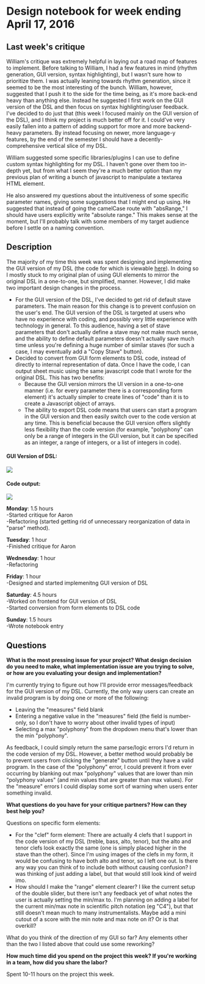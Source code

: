 # Design notebook for week ending April 17, 2016

## Last week's critique

William's critique was extremely helpful in laying out a road map of features to implement.  Before talking to William, I had a few features in mind (rhythm generation, GUI version, syntax highlighting), but I wasn't sure how to prioritize them.  I was actually leaning towards rhythm generation, since it seemed to be the most interesting of the bunch.  William, however, suggested that I push it to the side for the time being, as it's more back-end heavy than anything else.  Instead he suggested I first work on the GUI version of the DSL and then focus on syntax highlighting/user feedback.  
I've decided to do just that (this week I focused mainly on the GUI version of the DSL), and I think my project is much better off for it.  I could've very easily fallen into a pattern of adding support for more and more backend-heavy parameters.  By instead focusing on newer, more language-y features, by the end of the semester I should have a decently-comprehensive vertical slice of my DSL.

William suggested some specific libraries/plugins I can use to define custom syntax highlighting for my DSL.  I haven't gone over them too in-depth yet, but from what I seem they're a much better option than my previous plan of writing a bunch of javascript to manipulate a textarea HTML element.

He also answered my questions about the intuitiveness of some specific parameter names, giving some suggestions that I might end up using.  He suggested that instead of going the camelCase route with "absRange," I should have users explicitly write "absolute range."  This makes sense at the moment, but I'll probably talk with some members of my target audience before I settle on a naming convention.

## Description

The majority of my time this week was spent designing and implementing the GUI version of my DSL (the code for which is viewable [here](https://github.com/milohan/sheet-music-gen/blob/master/dsl_ui.html)). In doing so I mostly stuck to my original plan of using GUI elements to mirror the original DSL in a one-to-one, but simplified, manner.  However, I did make two important design changes in the process.
- For the GUI version of the DSL, I've decided to get rid of default stave parameters.  The main reason for this change is to prevent confusion on the user's end.  The GUI version of the DSL is targeted at users who have no experience with coding, and possibly very little experience with technology in general.  To this audience, having a set of stave parameters that don't actually define a stave may not make much sense, and the ability to define default parameters doesn't actually save much time unless you're defining a huge number of similar staves (for such a case, I may eventually add a "Copy Stave" button).
- Decided to convert from GUI form elements to DSL code, instead of directly to internal representation of data.  Once I have the code, I can output sheet music using the same javascript code that I wrote for the original DSL.  This has two benefits:  
	- Because the GUI version mirrors the UI version in a one-to-one manner (i.e. for every parameter there is a corresponding form element) it's actually simpler to create lines of "code" than it is to create a Javascript object of arrays.
	- The ability to export DSL code means that users can start a program in the GUI version and then easily switch over to the code version at any time.  This is beneficial because the GUI version offers slightly less flexibility than the code version (for example, "polyphony" can only be a range of integers in the GUI version, but it can be specified as an integer, a range of integers, or a list of integers in code).

#### GUI Version of DSL:
![](https://raw.githubusercontent.com/milohan/project-notebook/master/images/4-17_gui.png)

#### Code output:
![](https://raw.githubusercontent.com/milohan/project-notebook/master/images/4-17_gui_code_output.png)

**Monday**: 1.5 hours  
-Started critique for Aaron  
-Refactoring (started getting rid of unnecessary reorganization of data in "parse" method).

**Tuesday**: 1 hour  
-Finished critique for Aaron

**Wednesday**: 1 hour  
-Refactoring

**Friday**: 1 hour  
-Designed and started implemenitng GUI version of DSL

**Saturday**: 4.5 hours  
-Worked on frontend for GUI version of DSL  
-Started conversion from form elements to DSL code

**Sunday**: 1.5 hours  
-Wrote notebook entry

## Questions

**What is the most pressing issue for your project? What design decision do
you need to make, what implementation issue are you trying to solve, or how
are you evaluating your design and implementation?**

I'm currently trying to figure out how I'll provide error messages/feedback for the GUI version of my DSL.  Currently, the only way users can create an invalid program is by doing one or more of the following:
- Leaving the "measures" field blank
- Entering a negative value in the "measures" field (the field is number-only, so I don't have to worry about other invalid types of input)
- Selecting a max "polyphony" from the dropdown menu that's lower than the min "polyphony".

As feedback, I could simply return the same parse/logic errors I'd return in the code version of my DSL.  However, a better method would probably be to prevent users from clicking the "generate" button until they have a valid program.  In the case of the "polyphony" error, I could prevent it from ever occurring by blanking out max "polyphony" values that are lower than min "polyphony values" (and min values that are greater than max values).  For the "measure" errors I could display some sort of warning when users enter something invalid.

**What questions do you have for your critique partners? How can they best help
you?**

Questions on specific form elements:
- For the "clef" form element: There are actually 4 clefs that I support in the code version of my DSL (treble, bass, alto, tenor), but the alto and tenor clefs look exactly the same (one is simply placed higher in the stave than the other).  Since I'm using images of the clefs in my form, it would be confusing to have both alto and tenor, so I left one out.  Is there any way you can think of to include both without causing confusion?  I was thinking of just adding a label, but that would still look kind of weird imo.
- How should I make the "range" element clearer?  I like the current setup of the double slider, but there isn't any feedback yet of what notes the user is actually setting the min/max to.  I'm planning on adding a label for the current min/max note in scientific pitch notation (eg "C4"), but that still doesn't mean much to many instrumentalists.  Maybe add a mini cutout of a score with the min note and max note on it?  Or is that overkill?

What do you think of the direction of my GUI so far?  Any elements other than the two I listed above that could use some reworking?

**How much time did you spend on the project this week? If you're working in a
team, how did you share the labor?**

Spent 10-11 hours on the project this week.